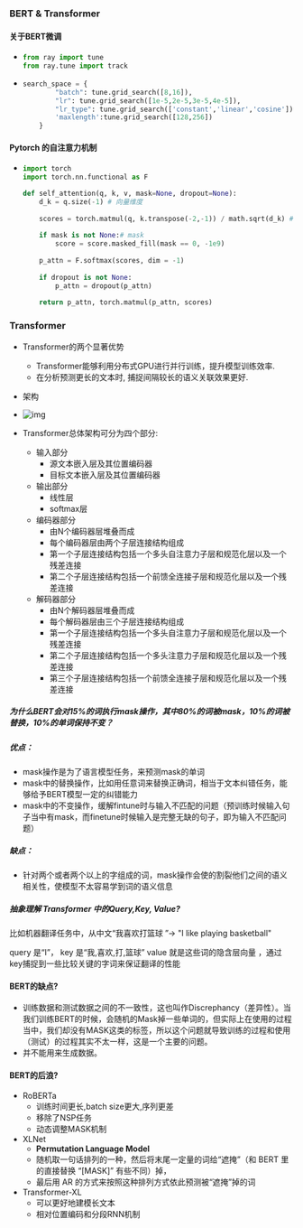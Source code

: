 ### BERT & Transformer

#### 关于BERT微调

- ```python
  from ray import tune
  from ray.tune import track
  ```

- ```python
  search_space = {
          "batch": tune.grid_search([8,16]),
          "lr": tune.grid_search([1e-5,2e-5,3e-5,4e-5]),
          "lr_type": tune.grid_search(['constant','linear','cosine']),
          'maxlength':tune.grid_search([128,256])
      }
  ```

#### Pytorch 的自注意力机制

- ```python
  import torch
  import torch.nn.functional as F
  
  def self_attention(q, k, v, mask=None, dropout=None):
      d_k = q.size(-1) # 向量维度
      
      scores = torch.matmul(q, k.transpose(-2,-1)) / math.sqrt(d_k) # k需要转置,这里是点积注意力
      
      if mask is not None:# mask
          score = score.masked_fill(mask == 0, -1e9)
      
      p_attn = F.softmax(scores, dim = -1)
      
      if dropout is not None:
          p_attn = dropout(p_attn)
      
      return p_attn, torch.matmul(p_attn, scores)
  ```

  

### Transformer

- Transformer的两个显著优势
  - Transformer能够利用分布式GPU进行并行训练，提升模型训练效率.     
  - 在分析预测更长的文本时, 捕捉间隔较长的语义关联效果更好.   
- 架构
- ![img](http://121.199.45.168:8001/img/4.png)

- Transformer总体架构可分为四个部分:
  - 输入部分
    - 源文本嵌入层及其位置编码器
    - 目标文本嵌入层及其位置编码器
  - 输出部分
    - 线性层
    - softmax层
  - 编码器部分
    - 由N个编码器层堆叠而成
    - 每个编码器层由两个子层连接结构组成
    - 第一个子层连接结构包括一个多头自注意力子层和规范化层以及一个残差连接
    - 第二个子层连接结构包括一个前馈全连接子层和规范化层以及一个残差连接
  - 解码器部分
    - 由N个解码器层堆叠而成
    - 每个解码器层由三个子层连接结构组成
    - 第一个子层连接结构包括一个多头自注意力子层和规范化层以及一个残差连接
    - 第二个子层连接结构包括一个多头注意力子层和规范化层以及一个残差连接
    - 第三个子层连接结构包括一个前馈全连接子层和规范化层以及一个残差连接

##### 为什么BERT会对15%的词执行mask操作，其中80%的词被mask，10%的词被替换，10%的单词保持不变？

##### 优点：

- mask操作是为了语言模型任务，来预测mask的单词
- mask中的替换操作，比如用任意词来替换正确词，相当于文本纠错任务，能够给予BERT模型一定的纠错能力
- mask中的不变操作，缓解fintune时与输入不匹配的问题（预训练时候输入句子当中有mask，而finetune时候输入是完整无缺的句子，即为输入不匹配问题）

##### 缺点：

- 针对两个或者两个以上的字组成的词，mask操作会使的割裂他们之间的语义相关性，使模型不太容易学到词的语义信息

##### 抽象理解 Transformer 中的Query,Key, Value?

比如机器翻译任务中，从中文“我喜欢打篮球 ”$\rightarrow$ "I like playing basketball"

query 是“I”， key 是“我,喜欢,打,篮球” value 就是这些词的隐含层向量 ，通过key捕捉到一些比较关键的字词来保证翻译的性能

#### BERT的缺点?

- 训练数据和测试数据之间的不一致性，这也叫作Discrephancy（差异性）。当我们训练BERT的时候，会随机的Mask掉一些单词的，但实际上在使用的过程当中，我们却没有MASK这类的标签，所以这个问题就导致训练的过程和使用（测试）的过程其实不太一样，这是一个主要的问题。 
- 并不能用来生成数据。

#### BERT的后浪?

- RoBERTa
  - 训练时间更长,batch size更大,序列更差
  - 移除了NSP任务
  - 动态调整MASK机制
- XLNet
  - **Permutation Language Model**
  - 随机取一句话排列的一种，然后将末尾一定量的词给“遮掩”（和 BERT 里的直接替换 “[MASK]” 有些不同）掉，
  - 最后用 AR 的方式来按照这种排列方式依此预测被“遮掩”掉的词
- Transformer-XL
  - 可以更好地建模长文本
  - 相对位置编码和分段RNN机制

